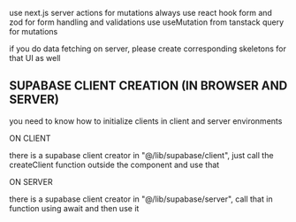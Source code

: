 use next.js server actions for mutations
always use react hook form and zod for form handling and validations
use useMutation from tanstack query for mutations

if you do data fetching on server, please create corresponding skeletons for that UI as well

## SUPABASE CLIENT CREATION (IN BROWSER AND SERVER)

you need to know how to initialize clients in client and server environments

ON CLIENT

there is a supabase client creator in "@/lib/supabase/client", just call the createClient function outside the component and use that

ON SERVER

there is a supabase client creator in "@/lib/supabase/server", call that in function using await and then use it
